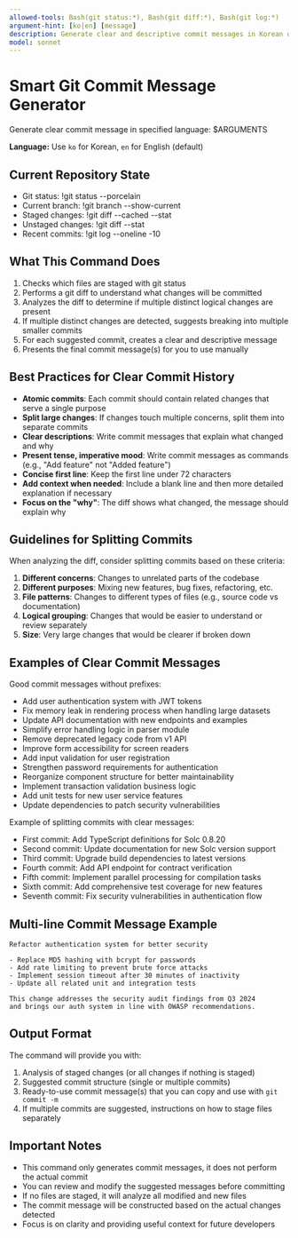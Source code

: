 ```yaml
---
allowed-tools: Bash(git status:*), Bash(git diff:*), Bash(git log:*)
argument-hint: [ko|en] [message]
description: Generate clear and descriptive commit messages in Korean or English without conventional prefixes
model: sonnet
---
```


# Smart Git Commit Message Generator

Generate clear commit message in specified language: $ARGUMENTS

**Language:** Use `ko` for Korean, `en` for English (default)

## Current Repository State

- Git status: !git status --porcelain
- Current branch: !git branch --show-current
- Staged changes: !git diff --cached --stat
- Unstaged changes: !git diff --stat
- Recent commits: !git log --oneline -10

## What This Command Does

1. Checks which files are staged with git status
2. Performs a git diff to understand what changes will be committed
3. Analyzes the diff to determine if multiple distinct logical changes are present
4. If multiple distinct changes are detected, suggests breaking into multiple smaller commits
5. For each suggested commit, creates a clear and descriptive message
6. Presents the final commit message(s) for you to use manually

## Best Practices for Clear Commit History

- **Atomic commits**: Each commit should contain related changes that serve a single purpose
- **Split large changes**: If changes touch multiple concerns, split them into separate commits
- **Clear descriptions**: Write commit messages that explain what changed and why
- **Present tense, imperative mood**: Write commit messages as commands (e.g., "Add feature" not "Added feature")
- **Concise first line**: Keep the first line under 72 characters
- **Add context when needed**: Include a blank line and then more detailed explanation if necessary
- **Focus on the "why"**: The diff shows what changed, the message should explain why

## Guidelines for Splitting Commits

When analyzing the diff, consider splitting commits based on these criteria:

1. **Different concerns**: Changes to unrelated parts of the codebase
2. **Different purposes**: Mixing new features, bug fixes, refactoring, etc.
3. **File patterns**: Changes to different types of files (e.g., source code vs documentation)
4. **Logical grouping**: Changes that would be easier to understand or review separately
5. **Size**: Very large changes that would be clearer if broken down

## Examples of Clear Commit Messages

Good commit messages without prefixes:

- Add user authentication system with JWT tokens
- Fix memory leak in rendering process when handling large datasets
- Update API documentation with new endpoints and examples
- Simplify error handling logic in parser module
- Remove deprecated legacy code from v1 API
- Improve form accessibility for screen readers
- Add input validation for user registration
- Strengthen password requirements for authentication
- Reorganize component structure for better maintainability
- Implement transaction validation business logic
- Add unit tests for new user service features
- Update dependencies to patch security vulnerabilities

Example of splitting commits with clear messages:

- First commit: Add TypeScript definitions for Solc 0.8.20
- Second commit: Update documentation for new Solc version support
- Third commit: Upgrade build dependencies to latest versions
- Fourth commit: Add API endpoint for contract verification
- Fifth commit: Implement parallel processing for compilation tasks
- Sixth commit: Add comprehensive test coverage for new features
- Seventh commit: Fix security vulnerabilities in authentication flow

## Multi-line Commit Message Example

```
Refactor authentication system for better security

- Replace MD5 hashing with bcrypt for passwords
- Add rate limiting to prevent brute force attacks
- Implement session timeout after 30 minutes of inactivity
- Update all related unit and integration tests

This change addresses the security audit findings from Q3 2024
and brings our auth system in line with OWASP recommendations.
```

## Output Format

The command will provide you with:

1. Analysis of staged changes (or all changes if nothing is staged)
2. Suggested commit structure (single or multiple commits)
3. Ready-to-use commit message(s) that you can copy and use with `git commit -m`
4. If multiple commits are suggested, instructions on how to stage files separately

## Important Notes

- This command only generates commit messages, it does not perform the actual commit
- You can review and modify the suggested messages before committing
- If no files are staged, it will analyze all modified and new files
- The commit message will be constructed based on the actual changes detected
- Focus is on clarity and providing useful context for future developers

